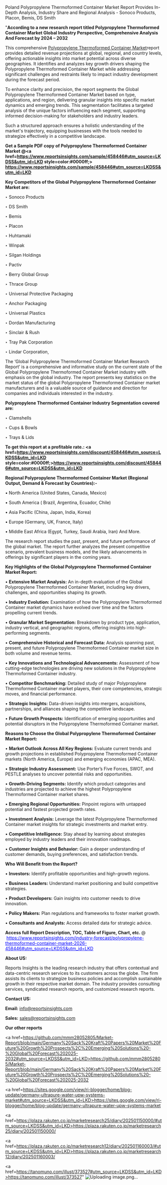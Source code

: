 Poland Polypropylene Thermoformed Container Market Report Provides In-Depth Analysis, Industry Share and Regional Analysis - Sonoco Products, Placon, Bemis, DS Smith

"<strong>According to a new research report titled Polypropylene Thermoformed Container Market Global Industry Perspective, Comprehensive Analysis And Forecast by 2024 – 2032</strong>

This comprehensive <a href=https://www.reportsinsights.com/sample/458446>Polypropylene Thermoformed Container Market</a>report provides detailed revenue projections at global, regional, and country levels, offering actionable insights into market potential across diverse geographies. It identifies and analyzes key growth drivers shaping the Polypropylene Thermoformed Container Market while addressing significant challenges and restraints likely to impact industry development during the forecast period.

To enhance clarity and precision, the report segments the Global Polypropylene Thermoformed Container Market based on type, applications, and region, delivering granular insights into specific market dynamics and emerging trends. This segmentation facilitates a targeted analysis of the unique factors influencing each segment, supporting informed decision-making for stakeholders and industry leaders.

Such a structured approach ensures a holistic understanding of the market's trajectory, equipping businesses with the tools needed to strategize effectively in a competitive landscape.

<strong>Get a Sample PDF copy of Polypropylene Thermoformed Container Market </strong><strong>@<a href=https://www.reportsinsights.com/sample/458446#utm_source=LKDSS&utm_id=LKD style=color:#0000ff;> https://www.reportsinsights.com/sample/458446#utm_source=LKDSS&utm_id=LKD</a></strong></font>

<strong>Key Competitors of the Global Polypropylene Thermoformed Container Market are:</strong>

‣ Sonoco Products

‣ DS Smith

‣ Bemis

‣ Placon

‣ Huhtamaki

‣ Winpak

‣ Silgan Holdings

‣ Pactiv

‣ Berry Global Group

‣ Thrace Group

‣ Universal Protective Packaging

‣ Anchor Packaging

‣ Universal Plastics

‣ Dordan Manufacturing

‣ Sinclair & Rush

‣ Tray Pak Corporation

‣ Lindar Corporation,

The ‘Global Polypropylene Thermoformed Container Market Research Report’ is a comprehensive and informative study on the current state of the Global Polypropylene Thermoformed Container Market industry with emphasis on the global industry. The report presents key statistics on the market status of the global Polypropylene Thermoformed Container market manufacturers and is a valuable source of guidance and direction for companies and individuals interested in the industry.

<strong>Polypropylene Thermoformed Container Industry Segmentation covered are:</strong>

‣ Clamshells

‣ Cups & Bowls

‣ Trays & Lids

<strong>To get this report at a profitable rate.: <a href=https://www.reportsinsights.com/discount/458446#utm_source=LKDSS&utm_id=LKD style=color:#0000ff;>https://www.reportsinsights.com/discount/458446#utm_source=LKDSS&utm_id=LKD</a></strong></font>

<strong>Regional Polypropylene Thermoformed Container Market (Regional Output, Demand &amp; Forecast by Countries):-</strong>

• North America (United States, Canada, Mexico)

• South America ( Brazil, Argentina, Ecuador, Chile)

• Asia Pacific (China, Japan, India, Korea)

• Europe (Germany, UK, France, Italy)

• Middle East Africa (Egypt, Turkey, Saudi Arabia, Iran) And More.

The research report studies the past, present, and future performance of the global market. The report further analyzes the present competitive scenario, prevalent business models, and the likely advancements in offerings by significant players in the coming years.

<strong>Key Highlights of the Global Polypropylene Thermoformed Container Market Report:</strong>

• <strong>Extensive Market Analysis:</strong> An in-depth evaluation of the Global Polypropylene Thermoformed Container Market, including key drivers, challenges, and opportunities shaping its growth.

• <strong>Industry Evolution:</strong> Examination of how the Polypropylene Thermoformed Container market dynamics have evolved over time and the factors propelling current trends.

• <strong>Granular Market Segmentation:</strong> Breakdown by product type, application, industry vertical, and geographic regions, offering insights into high-performing segments.

• <strong>Comprehensive Historical and Forecast Data:</strong> Analysis spanning past, present, and future Polypropylene Thermoformed Container market size in both volume and revenue terms.

• <strong>Key Innovations and Technological Advancements:</strong> Assessment of how cutting-edge technologies are driving new solutions in the Polypropylene Thermoformed Container industry.

• <strong>Competitor Benchmarking:</strong> Detailed study of major Polypropylene Thermoformed Container market players, their core competencies, strategic moves, and financial performance.

• <strong>Strategic Insights:</strong> Data-driven insights into mergers, acquisitions, partnerships, and alliances shaping the competitive landscape.

• <strong>Future Growth Prospects:</strong> Identification of emerging opportunities and potential disruptors in the Polypropylene Thermoformed Container market.

<strong>Reasons to Choose the Global Polypropylene Thermoformed Container Market Report:</strong>

• <strong>Market Outlook Across All Key Regions:</strong> Evaluate current trends and growth projections in established Polypropylene Thermoformed Container markets (North America, Europe) and emerging economies (APAC, MEA).

• <strong>Strategic Industry Assessment:</strong> Use Porter’s Five Forces, SWOT, and PESTLE analyses to uncover potential risks and opportunities.

• <strong>Growth-Driving Segments:</strong> Identify which product categories and industries are projected to achieve the highest Polypropylene Thermoformed Container market shares.

• <strong>Emerging Regional Opportunities:</strong> Pinpoint regions with untapped potential and fastest projected growth rates.

• <strong>Investment Analysis:</strong> Leverage the latest Polypropylene Thermoformed Container market insights for strategic investments and market entry.

• <strong>Competitive Intelligence:</strong> Stay ahead by learning about strategies employed by industry leaders and their innovation roadmaps.

• <strong>Customer Insights and Behavior:</strong> Gain a deeper understanding of customer demands, buying preferences, and satisfaction trends.

<strong>Who Will Benefit from the Report?</strong>

• <strong>Investors:</strong> Identify profitable opportunities and high-growth regions.

• <strong>Business Leaders:</strong> Understand market positioning and build competitive strategies.

• <strong>Product Developers:</strong> Gain insights into customer needs to drive innovation.

• <strong>Policy Makers:</strong> Plan regulations and frameworks to foster market growth.

• <strong>Consultants and Analysts:</strong> Access detailed data for strategic advice.
</ul>
<strong>Access full Report Description, TOC, Table of Figure, Chart, etc. </strong>@  <a href=https://www.reportsinsights.com/industry-forecast/polypropylene-thermoformed-container-market-2026-458446#utm_source=LKDSS&utm_id=LKD style=color:#0000ff;>https://www.reportsinsights.com/industry-forecast/polypropylene-thermoformed-container-market-2026-458446#utm_source=LKDSS&utm_id=LKD</a></font>

<strong><strong>About US</strong>:</strong>

Reports Insights is the leading research industry that offers contextual and data-centric research services to its customers across the globe. The firm assists its clients to strategize business policies and accomplish sustainable growth in their respective market domain. The industry provides consulting services, syndicated research reports, and customized research reports.

<strong>Contact US:</strong>

<p class=""""><b>Email:</b> <a href=mailto:info@reportsinsights.com>info@reportsinsights.com</a></p>
<p class=""""><b>Sales:</b> <a href=mailto:sales@reportsinsights.com>sales@reportsinsights.com</a></p>

<strong>Our other reports</strong>

<a href=https://github.com/mmm28052805/Market-Report/blob/main/Germany%20Sack%20Kraft%20Papers%20Market%20Future%20Growth%20Prospects%2C%20Emerging%20Solutions%20-%20Global%20Forecast%202025-2032#utm_source=LKDSS&utm_id=LKD>https://github.com/mmm28052805/Market-Report/blob/main/Germany%20Sack%20Kraft%20Papers%20Market%20Future%20Growth%20Prospects%2C%20Emerging%20Solutions%20-%20Global%20Forecast%202025-2032</a>

<a href=https://sites.google.com/view/ri-blogger/home/blog-update/germany-ultrapure-water-upw-systems-market#utm_source=LKDSS&utm_id=LKD>https://sites.google.com/view/ri-blogger/home/blog-update/germany-ultrapure-water-upw-systems-market</a>

<a href=https://plaza.rakuten.co.jp/marketresearch25/diary/202501150000/#utm_source=LKDSS&utm_id=LKD>https://plaza.rakuten.co.jp/marketresearch25/diary/202501150000/</a>

<a href=https://plaza.rakuten.co.jp/marketresearch12/diary/202501160003/#utm_source=LKDSS&utm_id=LKD>https://plaza.rakuten.co.jp/marketresearch12/diary/202501160003/</a>

<a href=https://tanomuno.com/illust/373527#utm_source=LKDSS&utm_id=LKD>https://tanomuno.com/illust/373527</a>"
![Uploading image.png…]()
